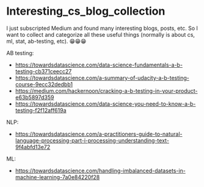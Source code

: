 # Interesting_cs_blog_collection

I just subscripted Medium and found many interesting blogs, posts, etc. So I want to collect and categorize all these useful things (normally is about cs, ml, stat, ab-testing, etc). 😁😁😁



AB testing:
- https://towardsdatascience.com/data-science-fundamentals-a-b-testing-cb371ceecc27
- https://towardsdatascience.com/a-summary-of-udacity-a-b-testing-course-9ecc32dedbb1
- https://medium.com/hackernoon/cracking-a-b-testing-in-your-product-e63b5897d359
- https://towardsdatascience.com/data-science-you-need-to-know-a-b-testing-f2f12aff619a

NLP:
- https://towardsdatascience.com/a-practitioners-guide-to-natural-language-processing-part-i-processing-understanding-text-9f4abfd13e72

ML:
- https://towardsdatascience.com/handling-imbalanced-datasets-in-machine-learning-7a0e84220f28

